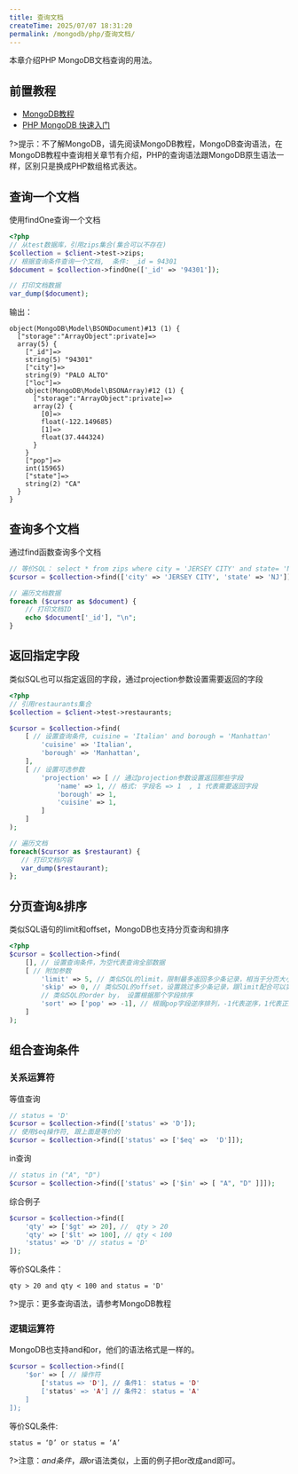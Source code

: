 ```yaml
---
title: 查询文档
createTime: 2025/07/07 18:31:20
permalink: /mongodb/php/查询文档/
---
```

本章介绍PHP MongoDB文档查询的用法。

## 前置教程
- <a href='/#/数据库/mongodb/README'>MongoDB教程</a>
- <a href='/#/编程语言/php/mongdb/fast_induction'>PHP MongoDB 快速入门</a>

?>提示：不了解MongoDB，请先阅读MongoDB教程，MongoDB查询语法，在MongoDB教程中查询相关章节有介绍，PHP的查询语法跟MongoDB原生语法一样，区别只是换成PHP数组格式表达。

## 查询一个文档
使用findOne查询一个文档
```php
<?php
// 从test数据库，引用zips集合(集合可以不存在)
$collection = $client->test->zips;
// 根据查询条件查询一个文档,  条件: _id = 94301
$document = $collection->findOne(['_id' => '94301']);

// 打印文档数据
var_dump($document);
```

输出：
```shell
object(MongoDB\Model\BSONDocument)#13 (1) {
  ["storage":"ArrayObject":private]=>
  array(5) {
    ["_id"]=>
    string(5) "94301"
    ["city"]=>
    string(9) "PALO ALTO"
    ["loc"]=>
    object(MongoDB\Model\BSONArray)#12 (1) {
      ["storage":"ArrayObject":private]=>
      array(2) {
        [0]=>
        float(-122.149685)
        [1]=>
        float(37.444324)
      }
    }
    ["pop"]=>
    int(15965)
    ["state"]=>
    string(2) "CA"
  }
}
```

## 查询多个文档

通过find函数查询多个文档
```php
// 等价SQL： select * from zips where city = 'JERSEY CITY' and state= 'NJ'
$cursor = $collection->find(['city' => 'JERSEY CITY', 'state' => 'NJ']);

// 遍历文档数据
foreach ($cursor as $document) {
    // 打印文档ID
    echo $document['_id'], "\n";
}
```

## 返回指定字段

类似SQL也可以指定返回的字段，通过projection参数设置需要返回的字段
```php
<?php
// 引用restaurants集合
$collection = $client->test->restaurants;

$cursor = $collection->find(
    [ // 设置查询条件, cuisine = 'Italian' and borough = 'Manhattan'
        'cuisine' => 'Italian',
        'borough' => 'Manhattan',
    ],
    [ // 设置可选参数
        'projection' => [ // 通过projection参数设置返回那些字段
            'name' => 1, // 格式: 字段名 => 1  , 1 代表需要返回字段
            'borough' => 1,
            'cuisine' => 1,
        ]
    ]
);

// 遍历文档
foreach($cursor as $restaurant) {
   // 打印文档内容
   var_dump($restaurant);
};
```

## 分页查询&排序

类似SQL语句的limit和offset，MongoDB也支持分页查询和排序
```php
<?php
$cursor = $collection->find(
    [], // 设置查询条件，为空代表查询全部数据
    [ // 附加参数
        'limit' => 5, // 类似SQL的limit，限制最多返回多少条记录，相当于分页大小
        'skip' => 0, // 类似SQL的offset，设置跳过多少条记录，跟limit配合可以实现分页效果
        // 类似SQL的order by， 设置根据那个字段排序
        'sort' => ['pop' => -1], // 根据pop字段逆序排列，-1代表逆序，1代表正序
    ]
);
```

## 组合查询条件
### 关系运算符
等值查询
```php
// status = 'D'
$cursor = $collection->find(['status' => 'D']);
// 使用$eq操作符, 跟上面是等价的
$cursor = $collection->find(['status' => ['$eq' =>  'D']]);
```

in查询
```php
// status in ("A", "D")
$cursor = $collection->find(['status' => ['$in' => [ "A", "D" ]]]);
```

综合例子
```php
$cursor = $collection->find([
    'qty' => ['$gt' => 20], //  qty > 20
    'qty' => ['$lt' => 100], // qty < 100
    'status' => 'D' // status = 'D'
]);
```

等价SQL条件：
```shell
qty > 20 and qty < 100 and status = 'D'
```

?>提示：更多查询语法，请参考MongoDB教程

### 逻辑运算符

MongoDB也支持and和or，他们的语法格式是一样的。
```php
$cursor = $collection->find([
    '$or' => [ // 操作符
        ['status => 'D'], // 条件1： status = 'D'
        ['status' => 'A'] // 条件2： status = 'A'
    ]
]);
```
等价SQL条件:
```shell
status = ‘D’ or status = ‘A’
```
?>注意：$and条件，跟$or语法类似，上面的例子把or改成and即可。